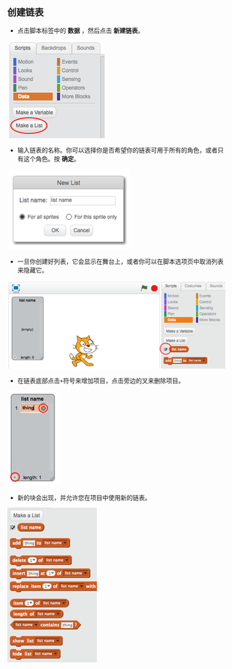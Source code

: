 ## 创建链表

+ 点击脚本标签中的 **数据** ，然后点击 **新建链表**。

![创建列表](images/make-a-list.png)

+ 输入链表的名称。你可以选择你是否希望你的链表可用于所有的角色，或者只有这个角色。按 **确定**。

![列表名称](images/list-name.png)

+ 一旦你创建好列表，它会显示在舞台上，或者你可以在脚本选项页中取消列表来隐藏它。

![链表 显示/隐藏](images/list-show-hide.png)

+ 在链表底部点击`+`符号来增加项目，点击旁边的叉来删除项目。

![链表 显示/隐藏](images/list-add-delete.png)

+ 新的块会出现，并允许您在项目中使用新的链表。

![列出链表块](images/list-blocks.png)